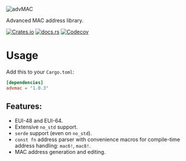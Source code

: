 ![advMAC](https://raw.githubusercontent.com/GamePad64/advmac/main/logo.svg)

Advanced MAC address library.

[![Crates.io](https://img.shields.io/crates/v/advmac?style=flat-square)](https://crates.io/crates/advmac)
[![docs.rs](https://img.shields.io/docsrs/advmac?style=flat-square)](https://docs.rs/advmac/latest)
[![Codecov](https://img.shields.io/codecov/c/gh/GamePad64/advmac?logo=codecov&style=flat-square)](https://codecov.io/gh/GamePad64/advmac)

# Usage
Add this to your `Cargo.toml`:

```toml
[dependencies]
advmac = "1.0.3"
```

## Features:
- EUI-48 and EUI-64.
- Extensive `no_std` support.
- `serde` support (even on `no_std`).
- `const fn` address parser with convenience macros for compile-time address handling: `mac6!`, `mac8!`.
- MAC address generation and editing.
